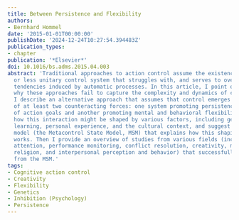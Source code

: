 ```yaml
---
title: Between Persistence and Flexibility
authors:
- Bernhard Hommel
date: '2015-01-01T00:00:00'
publishDate: '2024-12-24T10:27:54.394483Z'
publication_types:
- chapter
publication: '*Elsevier*'
doi: 10.1016/bs.adms.2015.04.003
abstract: 'Traditional approaches to action control assume the existence of a more
  or less unitary control system that struggles with, and serves to overcome action
  tendencies induced by automatic processes. In this article, I point out that and
  why these approaches fail to capture the complexity and dynamics of cognitive control.
  I describe an alternative approach that assumes that control emerges from the interaction
  of at least two counteracting forces: one system promoting persistence and the maintenance
  of action goals and another promoting mental and behavioral flexibility. I describe
  how this interaction might be shaped by various factors, including genetic predisposition,
  learning, personal experience, and the cultural context, and suggest a simple functional
  model (the Metacontrol State Model, MSM) that explains how this shaping process
  works. Then I provide an overview of studies from various fields (including perception,
  attention, performance monitoring, conflict resolution, creativity, meditation,
  religion, and interpersonal perception and behavior) that successfully tested predictions
  from the MSM.'
tags:
- Cognitive action control
- Creativity
- Flexibility
- Genetics
- Inhibition (Psychology)
- Persistence
---
```

